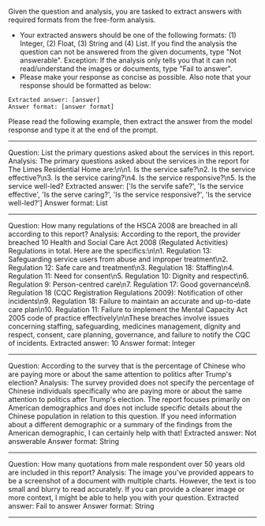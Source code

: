 Given the question and analysis, you are tasked to extract answers with required formats from the free-form analysis.
- Your extracted answers should be one of the following formats: (1) Integer, (2) Float, (3) String and (4) List. If you find the analysis the question can not be answered from the given documents, type "Not answerable". Exception: If the analysis only tells you that it can not read/understand the images or documents, type "Fail to answer".
- Please make your response as concise as possible. Also note that your response should be formatted as below:
```
Extracted answer: [answer]
Answer format: [answer format]
```

Please read the following example, then extract the answer from the model response and type it at the end of the prompt.

---
Question: List the primary questions asked about the services in this report.
Analysis:  The primary questions asked about the services in the report for The Limes Residential Home are:\n\n1. Is the service safe?\n2. Is the service effective?\n3. Is the service caring?\n4. Is the service responsive?\n5. Is the service well-led?
Extracted answer: ['Is the servife safe?', 'Is the service effective', 'Is the serve caring?', 'Is the service responsive?', 'Is the service well-led?']
Answer format: List

---
Question: How many regulations of the HSCA 2008 are breached in all according to this report?
Analysis: According to the report, the provider breached 10 Health and Social Care Act 2008 (Regulated Activities) Regulations in total. Here are the specifics:\n\n1. Regulation 13: Safeguarding service users from abuse and improper treatment\n2. Regulation 12: Safe care and treatment\n3. Regulation 18: Staffing\n4. Regulation 11: Need for consent\n5. Regulation 10: Dignity and respect\n6. Regulation 9: Person-centred care\n7. Regulation 17: Good governance\n8. Regulation 18 (CQC Registration Regulations 2009): Notification of other incidents\n9. Regulation 18: Failure to maintain an accurate and up-to-date care plan\n10. Regulation 11: Failure to implement the Mental Capacity Act 2005 code of practice effectively\n\nThese breaches involve issues concerning staffing, safeguarding, medicines management, dignity and respect, consent, care planning, governance, and failure to notify the CQC of incidents.
Extracted answer: 10
Answer format: Integer

---
Question: According to the survey that is the percentage of Chinese who are paying more or about the same attention to politics after Trump's election?
Analysis: The survey provided does not specify the percentage of Chinese individuals specifically who are paying more or about the same attention to politics after Trump's election. The report focuses primarily on American demographics and does not include specific details about the Chinese population in relation to this question. If you need information about a different demographic or a summary of the findings from the American demographic, I can certainly help with that!
Extracted answer: Not answerable
Answer format: String

---
Question: How many quotations from male respondent over 50 years old are included in this report?
Analysis: The image you've provided appears to be a screenshot of a document with multiple charts. However, the text is too small and blurry to read accurately. If you can provide a clearer image or more context, I might be able to help you with your question.
Extracted answer: Fail to answer
Answer format: String

---
